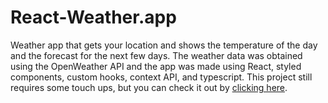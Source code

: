  # React-Weather.app
 
Weather app that gets your location and shows the temperature of the day and the forecast for the next few days. The weather data was obtained using the OpenWeather API and the app was made using React, styled components, custom hooks, context API, and typescript. This project still requires some touch ups, but you can check it out by [clicking here](luisa-weatherapp).

